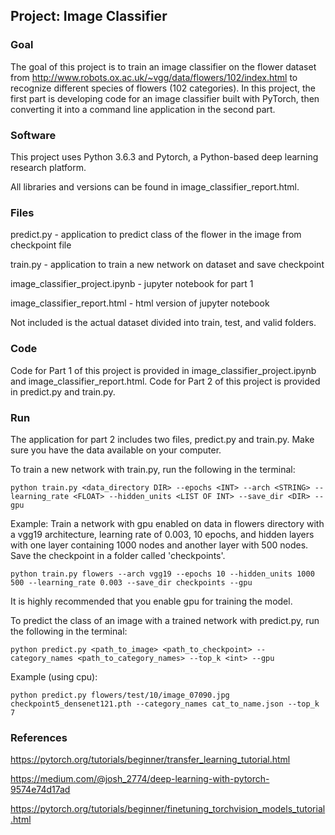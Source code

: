 
## Project: Image Classifier

### Goal 

The goal of this project is to train an image classifier on the flower dataset from http://www.robots.ox.ac.uk/~vgg/data/flowers/102/index.html to recognize different species of flowers (102 categories).
In this project, the first part is developing code for an image classifier built with PyTorch, then converting it into a command line application in the second part.


### Software

This project uses Python 3.6.3 and Pytorch, a Python-based deep learning research platform. 

All libraries and versions can be found in image_classifier_report.html. 

### Files

predict.py - application to predict class of the flower in the image from checkpoint file

train.py -  application to train a new network on dataset and save checkpoint

image_classifier_project.ipynb - jupyter notebook for part 1

image_classifier_report.html - html version of jupyter notebook

Not included is the actual dataset divided into train, test, and valid folders. 

### Code

Code for Part 1 of this project is provided in image_classifier_project.ipynb and image_classifier_report.html.
Code for Part 2 of this project is provided in predict.py and train.py.     

### Run

The application for part 2 includes two files, predict.py and train.py. 
Make sure you have the data available on your computer.

To train a new network with train.py, run the following in the terminal:
```
python train.py <data_directory DIR> --epochs <INT> --arch <STRING> --learning_rate <FLOAT> --hidden_units <LIST OF INT> --save_dir <DIR> --gpu
```
Example:
Train a network with gpu enabled on data in flowers directory with a vgg19 architecture, learning rate of 0.003, 10 epochs, and hidden layers with one layer containing 1000 nodes and another layer with 500 nodes. Save the checkpoint in a folder called 'checkpoints'. 
```
python train.py flowers --arch vgg19 --epochs 10 --hidden_units 1000 500 --learning_rate 0.003 --save_dir checkpoints --gpu
```
It is highly recommended that you enable gpu for training the model. 

To predict the class of an image with a trained network with predict.py, run the following in the terminal:
```
python predict.py <path_to_image> <path_to_checkpoint> --category_names <path_to_category_names> --top_k <int> --gpu
```
Example (using cpu):
```
python predict.py flowers/test/10/image_07090.jpg checkpoint5_densenet121.pth --category_names cat_to_name.json --top_k 7
```
### References

https://pytorch.org/tutorials/beginner/transfer_learning_tutorial.html

https://medium.com/@josh_2774/deep-learning-with-pytorch-9574e74d17ad

https://pytorch.org/tutorials/beginner/finetuning_torchvision_models_tutorial.html
